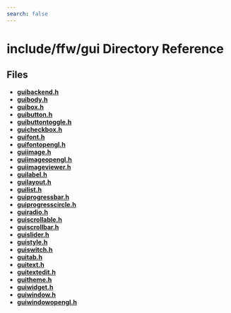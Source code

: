 ```yaml
---
search: false
---
```


# include/ffw/gui Directory Reference

## Files

* **[guibackend.h](guibackend_8h.md)**
* **[guibody.h](guibody_8h.md)**
* **[guibox.h](guibox_8h.md)**
* **[guibutton.h](guibutton_8h.md)**
* **[guibuttontoggle.h](guibuttontoggle_8h.md)**
* **[guicheckbox.h](guicheckbox_8h.md)**
* **[guifont.h](guifont_8h.md)**
* **[guifontopengl.h](guifontopengl_8h.md)**
* **[guiimage.h](guiimage_8h.md)**
* **[guiimageopengl.h](guiimageopengl_8h.md)**
* **[guiimageviewer.h](guiimageviewer_8h.md)**
* **[guilabel.h](guilabel_8h.md)**
* **[guilayout.h](guilayout_8h.md)**
* **[guilist.h](guilist_8h.md)**
* **[guiprogressbar.h](guiprogressbar_8h.md)**
* **[guiprogresscircle.h](guiprogresscircle_8h.md)**
* **[guiradio.h](guiradio_8h.md)**
* **[guiscrollable.h](guiscrollable_8h.md)**
* **[guiscrollbar.h](guiscrollbar_8h.md)**
* **[guislider.h](guislider_8h.md)**
* **[guistyle.h](guistyle_8h.md)**
* **[guiswitch.h](guiswitch_8h.md)**
* **[guitab.h](guitab_8h.md)**
* **[guitext.h](guitext_8h.md)**
* **[guitextedit.h](guitextedit_8h.md)**
* **[guitheme.h](guitheme_8h.md)**
* **[guiwidget.h](guiwidget_8h.md)**
* **[guiwindow.h](guiwindow_8h.md)**
* **[guiwindowopengl.h](guiwindowopengl_8h.md)**

